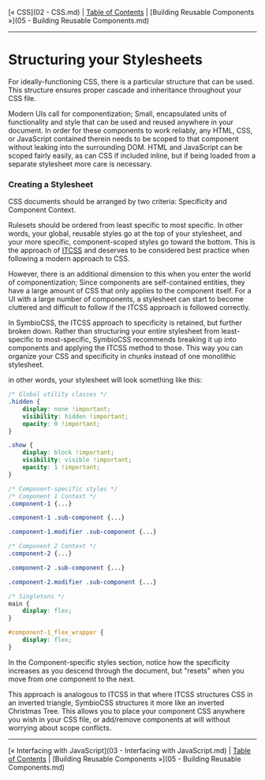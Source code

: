 [&laquo; CSS](02 - CSS.md) | [Table of Contents](https://github.com/gbdrummer/symbiocss) | [Building Reusable Components &raquo;](05 - Building Reusable Components.md)

---

# Structuring your Stylesheets

For ideally-functioning CSS, there is a particular structure that can be used. This structure ensures proper cascade and inheritance throughout your CSS file.

Modern UIs call for componentization; Small, encapsulated units of functionality and style that can be used and reused anywhere in your document. In order for these components to work reliably, any HTML, CSS, or JavaScript contained therein needs to be scoped to that component without leaking into the surrounding DOM. HTML and JavaScript can be scoped fairly easily, as can CSS if included inline, but if being loaded from a separate stylesheet more care is necessary.

### Creating a Stylesheet
CSS documents should be arranged by two criteria: Specificity and Component Context.

Rulesets should be ordered from least specific to most specific. In other words, your global, reusable styles go at the top of your stylesheet, and your more specific, component-scoped styles go toward the bottom. This is the approach of [ITCSS](http://itcss.io/) and deserves to be considered best practice when following a modern approach to CSS.

However, there is an additional dimension to this when you enter the world of componentization; Since components are self-contained entities, they have a large amount of CSS that only applies to the component itself. For a UI with a large number of components, a stylesheet can start to become cluttered and difficult to follow if the ITCSS approach is followed correctly.

In SymbioCSS, the ITCSS approach to specificity is retained, but further broken down. Rather than structuring your entire stylesheet from least-specific to most-specific, SymbioCSS recommends breaking it up into components and applying the ITCSS method to those. This way you can organize your CSS and specificity in chunks instead of one monolithic stylesheet.

in other words, your stylesheet will look something like this:

```CSS
/* Global utility classes */
.hidden {
	display: none !important;
    visibility: hidden !important;
	opacity: 0 !important; 
}

.show {
	display: block !important;
    visibility: visible !important;
	opacity: 1 !important;
}

/* Component-specific styles */
/* Component 1 Context */
.component-1 {...}

.component-1 .sub-component {...}

.component-1.modifier .sub-component {...}

/* Component 2 Context */
.component-2 {...}

.component-2 .sub-component {...}

.component-2.modifier .sub-component {...}

/* Singletons */
main {
	display: flex;
}

#component-1_flex_wrapper {
	display: flex;
}

```

In the Component-specific styles section, notice how the specificity increases as you descend through the document, but "resets" when you move from one component to the next.

This approach is analogous to ITCSS in that where ITCSS structures CSS in an inverted triangle, SymbioCSS structures it more like an inverted Christmas Tree. This allows you to place your component CSS anywhere you wish in your CSS file, or add/remove components at will without worrying about scope conflicts.

---
[&laquo; Interfacing with JavaScript](03 - Interfacing with JavaScript.md) | [Table of Contents](https://github.com/gbdrummer/symbiocss) | [Building Reusable Components &raquo;](05 - Building Reusable Components.md)
